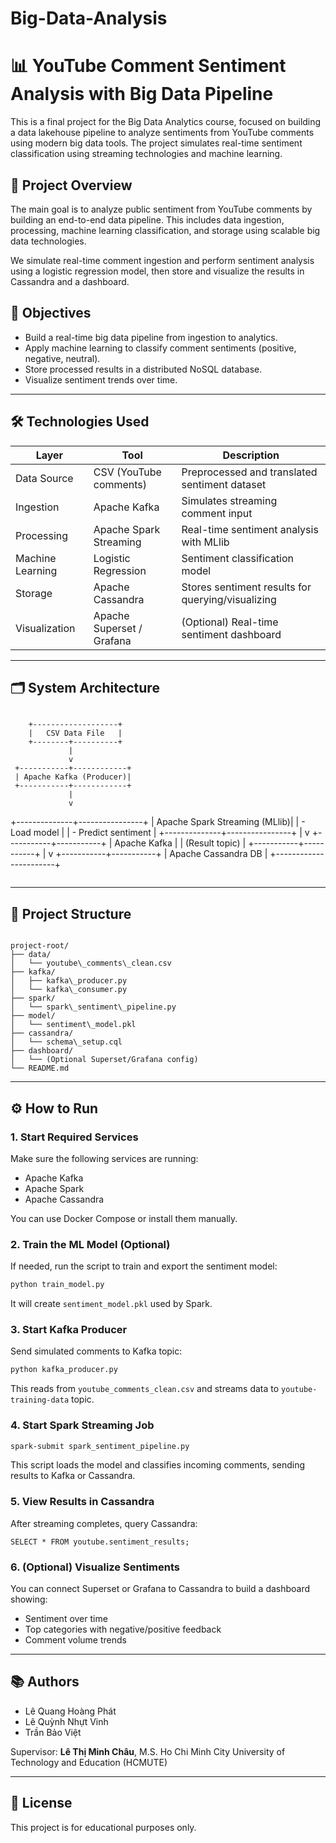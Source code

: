 # Big-Data-Analysis

# 📊 YouTube Comment Sentiment Analysis with Big Data Pipeline

This is a final project for the Big Data Analytics course, focused on building a data lakehouse pipeline to analyze sentiments from YouTube comments using modern big data tools. The project simulates real-time sentiment classification using streaming technologies and machine learning.

## 📌 Project Overview

The main goal is to analyze public sentiment from YouTube comments by building an end-to-end data pipeline. This includes data ingestion, processing, machine learning classification, and storage using scalable big data technologies.

We simulate real-time comment ingestion and perform sentiment analysis using a logistic regression model, then store and visualize the results in Cassandra and a dashboard.

## 🎯 Objectives

- Build a real-time big data pipeline from ingestion to analytics.
- Apply machine learning to classify comment sentiments (positive, negative, neutral).
- Store processed results in a distributed NoSQL database.
- Visualize sentiment trends over time.

---

## 🛠️ Technologies Used

| Layer            | Tool                     | Description                                      |
|------------------|--------------------------|--------------------------------------------------|
| Data Source       | CSV (YouTube comments)   | Preprocessed and translated sentiment dataset    |
| Ingestion         | Apache Kafka             | Simulates streaming comment input                |
| Processing        | Apache Spark Streaming   | Real-time sentiment analysis with MLlib          |
| Machine Learning  | Logistic Regression      | Sentiment classification model                   |
| Storage           | Apache Cassandra         | Stores sentiment results for querying/visualizing|
| Visualization     | Apache Superset / Grafana| (Optional) Real-time sentiment dashboard         |

---

## 🗂️ System Architecture

```

```
        +-------------------+
        |   CSV Data File   |
        +--------+----------+
                 |
                 v
     +-----------+------------+
     | Apache Kafka (Producer)|
     +-----------+------------+
                 |
                 v
  +--------------+----------------+
  | Apache Spark Streaming (MLlib)|
  |  - Load model                 |
  |  - Predict sentiment          |
  +--------------+----------------+
                 |
                 v
     +-----------+-----------+
     |    Apache Kafka       |
     |     (Result topic)    |
     +-----------+-----------+
                 |
                 v
     +-----------+-----------+
     |  Apache Cassandra DB  |
     +-----------------------+
```

```

---

## 📁 Project Structure

```

project-root/
├── data/
│   └── youtube\_comments\_clean.csv
├── kafka/
│   ├── kafka\_producer.py
│   └── kafka\_consumer.py
├── spark/
│   └── spark\_sentiment\_pipeline.py
├── model/
│   └── sentiment\_model.pkl
├── cassandra/
│   └── schema\_setup.cql
├── dashboard/
│   └── (Optional Superset/Grafana config)
└── README.md

````

---

## ⚙️ How to Run

### 1. Start Required Services

Make sure the following services are running:
- Apache Kafka
- Apache Spark
- Apache Cassandra

You can use Docker Compose or install them manually.

### 2. Train the ML Model (Optional)

If needed, run the script to train and export the sentiment model:

```bash
python train_model.py
````

It will create `sentiment_model.pkl` used by Spark.

### 3. Start Kafka Producer

Send simulated comments to Kafka topic:

```bash
python kafka_producer.py
```

This reads from `youtube_comments_clean.csv` and streams data to `youtube-training-data` topic.

### 4. Start Spark Streaming Job

```bash
spark-submit spark_sentiment_pipeline.py
```

This script loads the model and classifies incoming comments, sending results to Kafka or Cassandra.

### 5. View Results in Cassandra

After streaming completes, query Cassandra:

```cql
SELECT * FROM youtube.sentiment_results;
```

### 6. (Optional) Visualize Sentiments

You can connect Superset or Grafana to Cassandra to build a dashboard showing:

* Sentiment over time
* Top categories with negative/positive feedback
* Comment volume trends

---

## 📚 Authors

* Lê Quang Hoàng Phát
* Lê Quỳnh Nhựt Vinh
* Trần Bảo Việt

Supervisor: **Lê Thị Minh Châu**, M.S.
Ho Chi Minh City University of Technology and Education (HCMUTE)

---

## 📝 License

This project is for educational purposes only.

```

